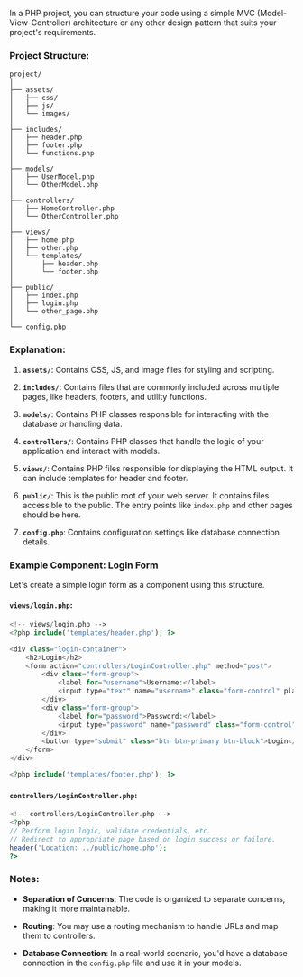 In a PHP project, you can structure your code using a simple MVC (Model-View-Controller) architecture or any other design pattern that suits your project's requirements.

### Project Structure:

```plaintext
project/
│
├── assets/
│   ├── css/
│   ├── js/
│   └── images/
│
├── includes/
│   ├── header.php
│   ├── footer.php
│   └── functions.php
│
├── models/
│   ├── UserModel.php
│   └── OtherModel.php
│
├── controllers/
│   ├── HomeController.php
│   └── OtherController.php
│
├── views/
│   ├── home.php
│   ├── other.php
│   └── templates/
│       ├── header.php
│       └── footer.php
│
├── public/
│   ├── index.php
│   ├── login.php
│   └── other_page.php
│
└── config.php
```

### Explanation:

1. **`assets/`**: Contains CSS, JS, and image files for styling and scripting.

2. **`includes/`**: Contains files that are commonly included across multiple pages, like headers, footers, and utility functions.

3. **`models/`**: Contains PHP classes responsible for interacting with the database or handling data.

4. **`controllers/`**: Contains PHP classes that handle the logic of your application and interact with models.

5. **`views/`**: Contains PHP files responsible for displaying the HTML output. It can include templates for header and footer.

6. **`public/`**: This is the public root of your web server. It contains files accessible to the public. The entry points like `index.php` and other pages should be here.

7. **`config.php`**: Contains configuration settings like database connection details.

### Example Component: Login Form

Let's create a simple login form as a component using this structure.

#### `views/login.php`:

```php
<!-- views/login.php -->
<?php include('templates/header.php'); ?>

<div class="login-container">
    <h2>Login</h2>
    <form action="controllers/LoginController.php" method="post">
        <div class="form-group">
            <label for="username">Username:</label>
            <input type="text" name="username" class="form-control" placeholder="Enter your username" required>
        </div>
        <div class="form-group">
            <label for="password">Password:</label>
            <input type="password" name="password" class="form-control" placeholder="Enter your password" required>
        </div>
        <button type="submit" class="btn btn-primary btn-block">Login</button>
    </form>
</div>

<?php include('templates/footer.php'); ?>
```

#### `controllers/LoginController.php`:

```php
<!-- controllers/LoginController.php -->
<?php
// Perform login logic, validate credentials, etc.
// Redirect to appropriate page based on login success or failure.
header('Location: ../public/home.php');
?>
```

### Notes:

- **Separation of Concerns**: The code is organized to separate concerns, making it more maintainable.

- **Routing**: You may use a routing mechanism to handle URLs and map them to controllers.

- **Database Connection**: In a real-world scenario, you'd have a database connection in the `config.php` file and use it in your models.

